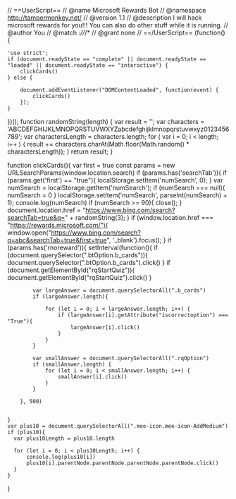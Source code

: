 // ==UserScript==
// @name         Microsoft Rewards Bot
// @namespace    http://tampermonkey.net/
// @version      1.1
// @description  I will hack microsoft rewards for you!!! You can also do other stuff while it is running.
// @author       You
// @match        *://*/*
// @grant        none
// ==/UserScript==
(function() {

    'use strict';
    if (document.readyState == "complete" || document.readyState == "loaded" || document.readyState == "interactive") {
        clickCards()
    } else {

        document.addEventListener("DOMContentLoaded", function(event) {
            clickCards()
        });
    }
})();
function randomString(length) {
    var result = '';
    var characters = 'ABCDEFGHIJKLMNOPQRSTUVWXYZabcdefghijklmnopqrstuvwxyz0123456789';
    var charactersLength = characters.length;
    for ( var i = 0; i < length; i++ ) {
      result += characters.charAt(Math.floor(Math.random() *
 charactersLength));
   }
   return result;
}

function clickCards(){
    var first = true
    const params = new URLSearchParams(window.location.search)
    if (params.has('searchTab')){
        if (params.get('first') == "true"){
            localStorage.setItem('numSearch', 0);
        }
        var numSearch = localStorage.getItem('numSearch');
        if (numSearch === null){
            numSearch = 0
        }
        localStorage.setItem('numSearch', parseInt(numSearch) + 1);
        console.log(numSearch)
        if (numSearch >= 90){
            close();
        }
        document.location.href = "https://www.bing.com/search?searchTab=true&q=" + randomString(3);
    }
    if (window.location.href === "https://rewards.microsoft.com/"){
        window.open("https://www.bing.com/search?q=abc&searchTab=true&first=true", '_blank').focus();
    }
    if (params.has('rnoreward')){
        setInterval(function(){
            if (document.querySelector(".btOption.b_cards")){
                document.querySelector(".btOption.b_cards").click()
            }
            if (document.getElementById("rqStartQuiz")){
                document.getElementById("rqStartQuiz").click()
            }

            var largeAnswer = document.querySelectorAll(".b_cards")
            if (largeAnswer.length){

                for (let i = 0; i < largeAnswer.length; i++) {
                    if (largeAnswer[i].getAttribute("iscorrectoption") === "True"){
                        largeAnswer[i].click()
                    }
                }
            }

            var smallAnswer = document.querySelectorAll(".rqOption")
            if (smallAnswer.length) {
                for (let i = 0; i < smallAnswer.length; i++) {
                    smallAnswer[i].click()
                }
            }

        }, 500)


    }
    var plus10 = document.querySelectorAll(".mee-icon.mee-icon-AddMedium")
    if (plus10){
      var plus10Length = plus10.length

      for (let i = 0; i < plus10Length; i++) {
          console.log(plus10[i])
          plus10[i].parentNode.parentNode.parentNode.parentNode.click()
      }
    }

}
